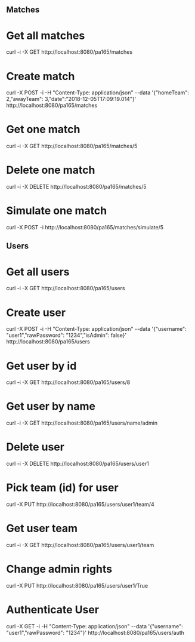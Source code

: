 ## Matches

# Get all matches
curl -i -X GET http://localhost:8080/pa165/matches

# Create match
curl -X POST -i -H "Content-Type: application/json" --data '{"homeTeam": 2,"awayTeam": 3,"date":"2018-12-05T17:09:19.014"}' http://localhost:8080/pa165/matches

# Get one match
curl -i -X GET http://localhost:8080/pa165/matches/5

# Delete one match
curl -i -X DELETE http://localhost:8080/pa165/matches/5

# Simulate one match
curl -X POST -i http://localhost:8080/pa165/matches/simulate/5

## Users

# Get all users
curl -i -X GET http://localhost:8080/pa165/users

# Create user
curl -X POST -i -H "Content-Type: application/json" --data '{"username": "user1","rawPassword": "1234","isAdmin": false}' http://localhost:8080/pa165/users

# Get user by id
curl -i -X GET http://localhost:8080/pa165/users/8

# Get user by name
curl -i -X GET http://localhost:8080/pa165/users/name/admin

# Delete user
curl -i -X DELETE http://localhost:8080/pa165/users/user1

# Pick team (id) for user
curl -X PUT http://localhost:8080/pa165/users/user1/team/4

# Get user team
curl -i -X GET http://localhost:8080/pa165/users/user1/team

# Change admin rights
curl -X PUT http://localhost:8080/pa165/users/user1/True

# Authenticate User
curl -X GET -i -H "Content-Type: application/json" --data '{"username": "user1","rawPassword": "1234"}' http://localhost:8080/pa165/users/auth
